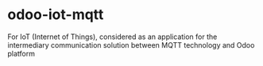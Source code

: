 # odoo-iot-mqtt
For IoT (Internet of Things), considered as an application for the intermediary communication solution between MQTT technology and Odoo platform
